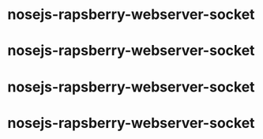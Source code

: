 # nosejs-rapsberry-webserver-socket
# nosejs-rapsberry-webserver-socket
# nosejs-rapsberry-webserver-socket
# nosejs-rapsberry-webserver-socket
